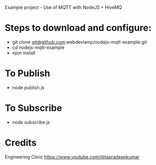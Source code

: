 Example project - Use of MQTT with NodeJS + HiveMQ

# Steps to download and configure:
- git clone git@github.com:webdevlamp/nodejs-mqtt-example.git
- cd nodejs-mqtt-example
- npm install

# To Publish
- node publish.js

# To Subscribe
- node subscribe.js

# Credits
Engineering Clinic
https://www.youtube.com/@tspradeepkumar